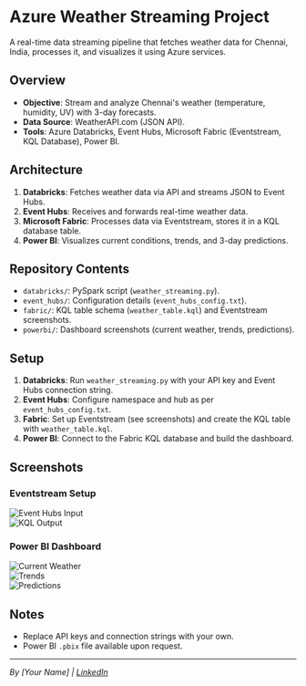 # Azure Weather Streaming Project

A real-time data streaming pipeline that fetches weather data for Chennai, India, processes it, and visualizes it using Azure services.

## Overview
- **Objective**: Stream and analyze Chennai's weather (temperature, humidity, UV) with 3-day forecasts.
- **Data Source**: WeatherAPI.com (JSON API).
- **Tools**: Azure Databricks, Event Hubs, Microsoft Fabric (Eventstream, KQL Database), Power BI.

## Architecture
1. **Databricks**: Fetches weather data via API and streams JSON to Event Hubs.
2. **Event Hubs**: Receives and forwards real-time weather data.
3. **Microsoft Fabric**: Processes data via Eventstream, stores it in a KQL database table.
4. **Power BI**: Visualizes current conditions, trends, and 3-day predictions.

## Repository Contents
- `databricks/`: PySpark script (`weather_streaming.py`).
- `event_hubs/`: Configuration details (`event_hubs_config.txt`).
- `fabric/`: KQL table schema (`weather_table.kql`) and Eventstream screenshots.
- `powerbi/`: Dashboard screenshots (current weather, trends, predictions).

## Setup
1. **Databricks**: Run `weather_streaming.py` with your API key and Event Hubs connection string.
2. **Event Hubs**: Configure namespace and hub as per `event_hubs_config.txt`.
3. **Fabric**: Set up Eventstream (see screenshots) and create the KQL table with `weather_table.kql`.
4. **Power BI**: Connect to the Fabric KQL database and build the dashboard.

## Screenshots
### Eventstream Setup
![Event Hubs Input](fabric/eventstream_screenshots/input.png)  
![KQL Output](fabric/eventstream_screenshots/output.png)  

### Power BI Dashboard
![Current Weather](powerbi/dashboard_screenshots/current_weather.png)  
![Trends](powerbi/dashboard_screenshots/trends.png)  
![Predictions](powerbi/dashboard_screenshots/predictions.png)  

## Notes
- Replace API keys and connection strings with your own.
- Power BI `.pbix` file available upon request.

---
*By [Your Name] | [LinkedIn](https://linkedin.com/in/yourprofile)*
